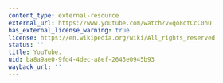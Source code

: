 ```yaml
---
content_type: external-resource
external_url: https://www.youtube.com/watch?v=qo8ctCcC0hU
has_external_license_warning: true
license: https://en.wikipedia.org/wiki/All_rights_reserved
status: ''
title: YouTube.
uid: ba8a9ae0-9fd4-4dec-a8ef-2645e0945b93
wayback_url: ''
---
```


